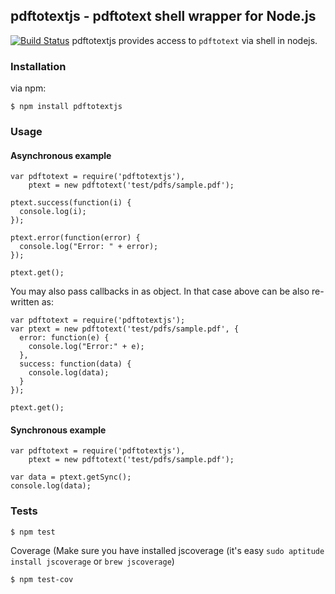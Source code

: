 ## pdftotextjs - pdftotext shell wrapper for Node.js
[![Build Status](https://travis-ci.org/fagbokforlaget/pdftotext.png)](https://travis-ci.org/fagbokforlaget/pdftotextjs)
pdftotextjs provides access to `pdftotext` via shell in nodejs.

### Installation

via npm:

```
$ npm install pdftotextjs
```

### Usage
#### Asynchronous example
```
var pdftotext = require('pdftotextjs'),
    ptext = new pdftotext('test/pdfs/sample.pdf');

ptext.success(function(i) {
  console.log(i);
});

ptext.error(function(error) {
  console.log("Error: " + error);
});

ptext.get();
```
You may also pass callbacks in as object. In that case above can be also re-written as:
```
var pdftotext = require('pdftotextjs');
var ptext = new pdftotext('test/pdfs/sample.pdf', {
  error: function(e) {
    console.log("Error:" + e);
  },
  success: function(data) {
    console.log(data);
  }
});

ptext.get();
```
#### Synchronous example
```
var pdftotext = require('pdftotextjs'),
    ptext = new pdftotext('test/pdfs/sample.pdf');

var data = ptext.getSync();
console.log(data);
```

### Tests
```
$ npm test
```

Coverage (Make sure you have installed jscoverage (it's easy `sudo aptitude install jscoverage` or `brew jscoverage`)

```
$ npm test-cov
```

